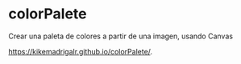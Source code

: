 # colorPalete
Crear una paleta de colores a partir de una imagen, usando Canvas

 https://kikemadrigalr.github.io/colorPalete/.
